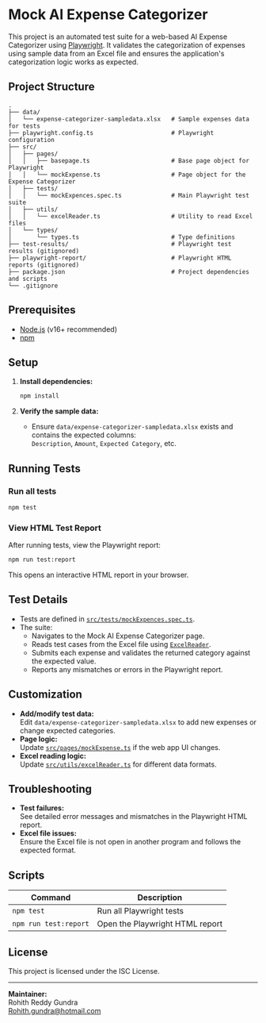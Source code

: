 # Mock AI Expense Categorizer

This project is an automated test suite for a web-based AI Expense Categorizer using [Playwright](https://playwright.dev/). It validates the categorization of expenses using sample data from an Excel file and ensures the application's categorization logic works as expected.

## Project Structure

```
.
├── data/
│   └── expense-categorizer-sampledata.xlsx   # Sample expenses data for tests
├── playwright.config.ts                      # Playwright configuration
├── src/
│   ├── pages/
│   │   ├── basepage.ts                       # Base page object for Playwright
│   │   └── mockExpense.ts                    # Page object for the Expense Categorizer
│   ├── tests/
│   │   └── mockExpences.spec.ts              # Main Playwright test suite
│   ├── utils/
│   │   └── excelReader.ts                    # Utility to read Excel files
│   └── types/
│       └── types.ts                          # Type definitions
├── test-results/                             # Playwright test results (gitignored)
├── playwright-report/                        # Playwright HTML reports (gitignored)
├── package.json                              # Project dependencies and scripts
└── .gitignore
```

## Prerequisites

- [Node.js](https://nodejs.org/) (v16+ recommended)
- [npm](https://www.npmjs.com/)

## Setup

1. **Install dependencies:**
   ```sh
   npm install
   ```

2. **Verify the sample data:**
   - Ensure `data/expense-categorizer-sampledata.xlsx` exists and contains the expected columns:  
     `Description`, `Amount`, `Expected Category`, etc.

## Running Tests

### Run all tests

```sh
npm test
```

### View HTML Test Report

After running tests, view the Playwright report:

```sh
npm run test:report
```

This opens an interactive HTML report in your browser.

## Test Details

- Tests are defined in [`src/tests/mockExpences.spec.ts`](src/tests/mockExpences.spec.ts).
- The suite:
  - Navigates to the Mock AI Expense Categorizer page.
  - Reads test cases from the Excel file using [`ExcelReader`](src/utils/excelReader.ts).
  - Submits each expense and validates the returned category against the expected value.
  - Reports any mismatches or errors in the Playwright report.

## Customization

- **Add/modify test data:**  
  Edit `data/expense-categorizer-sampledata.xlsx` to add new expenses or change expected categories.
- **Page logic:**  
  Update [`src/pages/mockExpense.ts`](src/pages/mockExpense.ts) if the web app UI changes.
- **Excel reading logic:**  
  Update [`src/utils/excelReader.ts`](src/utils/excelReader.ts) for different data formats.

## Troubleshooting

- **Test failures:**  
  See detailed error messages and mismatches in the Playwright HTML report.
- **Excel file issues:**  
  Ensure the Excel file is not open in another program and follows the expected format.

## Scripts

| Command              | Description                       |
|----------------------|-----------------------------------|
| `npm test`           | Run all Playwright tests          |
| `npm run test:report`| Open the Playwright HTML report   |

## License

This project is licensed under the ISC License.

---

**Maintainer:**  
Rohith Reddy Gundra  
Rohith.gundra@hotmail.com